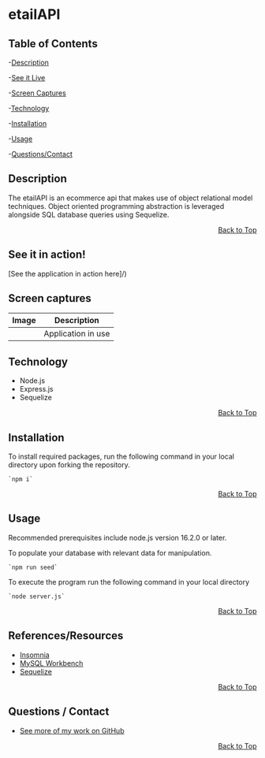  <h1 id="project-title">etailAPI</h1>
 
<!-- ![GitHub license](https://img.shields.io/badge/license-MIT-blue.svg) -->

<h2 id="table-contents">Table of Contents</h2>

-[Description](#project-desc)

-[See it Live](#project-tech)

-[Screen Captures](#project-captures)

-[Technology](#project-tech)

-[Installation](#project-inst)

-[Usage](#project-usage)

-[Questions/Contact](#project-contact)

<!-- -[References](#project-ref) -->

<h2 id="project-desc">Description</h2>

The etailAPI is an ecommerce api that makes use of object relational model techniques. Object oriented programming abstraction is leveraged alongside SQL database queries using Sequelize.  

<p style='text-align: right;'><a href="#project-title">Back to Top</a></p>

<h2 id="project-live">See it in action!</h2>

[See the application in action here]/)

<h2 id="project-captures">Screen captures</h2>

| Image | Description |
| --- | ----------- |
|  ![]() | Application in use |


<h2 id="project-tech">Technology</h2>

- Node.js
- Express.js
- Sequelize

<p style='text-align: right;'><a href="#project-title">Back to Top</a></p>

<h2 id="project-inst">Installation</h2>

To install required packages, run the following command in your local directory upon forking the repository.

    `npm i`

<p style='text-align: right;'><a href="#project-title">Back to Top</a></p>

<h2 id="project-usage">Usage</h2>
Recommended prerequisites include node.js version 16.2.0 or later. 

To populate your database with relevant data for manipulation.

    `npm run seed`

To execute the program run the following command in your local directory

    `node server.js`

<p style='text-align: right;'><a href="#project-title">Back to Top</a></p>

<h2 id="project-ref">References/Resources</h2> 

- [Insomnia](https://insomnia.rest/download)
- [MySQL Workbench](https://www.mysql.com/products/workbench/)
- [Sequelize](https://sequelize.org/docs/v6/category/core-concepts/)


<p style='text-align: right;'><a href="#project-title">Back to Top</a></p>

<h2 id="project-contact">Questions / Contact</h2>

- [See more of my work on GitHub](https://github.com/mcjbyday) 

<p style='text-align: right;'><a href="#project-title">Back to Top</a></p>




